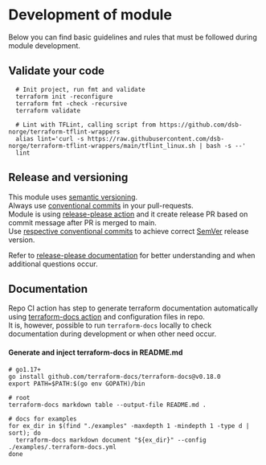 # Development of module

Below you can find basic guidelines and rules that must be followed during module development.

## Validate your code

```shell
  # Init project, run fmt and validate
  terraform init -reconfigure
  terraform fmt -check -recursive
  terraform validate

  # Lint with TFLint, calling script from https://github.com/dsb-norge/terraform-tflint-wrappers
  alias lint='curl -s https://raw.githubusercontent.com/dsb-norge/terraform-tflint-wrappers/main/tflint_linux.sh | bash -s --'
  lint

```

## Release and versioning

This module uses [semantic versioning](https://semver.org).  
Always use [conventional commits](https://www.conventionalcommits.org/en/v1.0.0/) in your pull-requests.  
Module is using [release-please action](https://github.com/googleapis/release-please-action) and it create release PR based on commit message after PR is merged to main.  
Use [respective conventional commits](https://github.com/googleapis/release-please?tab=readme-ov-file#how-should-i-write-my-commits) to achieve correct [SemVer](https://semver.org) release version.

Refer to [release-please documentation](https://github.com/googleapis/release-please) for better understanding and when additional questions occur.

## Documentation  

Repo CI action has step to generate terraform documentation automatically using [terraform-docs action](https://github.com/terraform-docs/gh-actions) and configuration files in repo.   
It is, however, possible to run ```terraform-docs``` locally to check documentation during development or when other need occur. 

#### Generate and inject terraform-docs in README.md

```shell
# go1.17+
go install github.com/terraform-docs/terraform-docs@v0.18.0
export PATH=$PATH:$(go env GOPATH)/bin

# root
terraform-docs markdown table --output-file README.md .

# docs for examples
for ex_dir in $(find "./examples" -maxdepth 1 -mindepth 1 -type d | sort); do
  terraform-docs markdown document "${ex_dir}" --config ./examples/.terraform-docs.yml
done
```